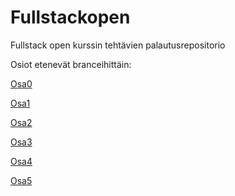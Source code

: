 # Fullstackopen
Fullstack open kurssin tehtävien palautusrepositorio


Osiot etenevät branceihittäin:

[Osa0](https://github.com/JanneKarki/Fullstackopen/blob/main/osa_0/README.md)

[Osa1](https://github.com/JanneKarki/Fullstackopen/tree/osa1)

[Osa2](https://github.com/JanneKarki/Fullstackopen/tree/osa2)

[Osa3](https://github.com/JanneKarki/Fullstackopen/tree/osa3)

[Osa4](https://github.com/JanneKarki/Fullstackopen/tree/osa4)

[Osa5](https://github.com/JanneKarki/Fullstackopen/tree/osa5)

